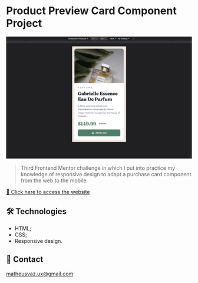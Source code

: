 # Product Preview Card Component Project

![preview](./github/product-preview-card-component.png)

> Third Frontend Mentor challenge in which I put into practice my knowledge of responsive design to adapt a purchase card component from the web to the mobile.

[🔗 Click here to access the website](https://matheusvaz-dev.github.io/product-preview-card-component/)

## 🛠️ Technologies

- HTML;
- CSS;
- Responsive design.

## 📧 Contact

matheusvaz.ux@gmail.com
